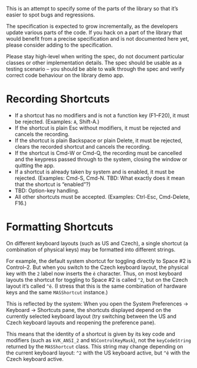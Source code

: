 This is an attempt to specify some of the parts of the library so that it’s easier to spot bugs and regressions.

The specification is expected to grow incrementally, as the developers update various parts of the code. If you hack on a part of the library that would benefit from a precise specification and is not documented here yet, please consider adding to the specification.

Please stay high-level when writing the spec, do not document particular classes or other implementation details. The spec should be usable as a testing scenario – you should be able to walk through the spec and verify correct code behaviour on the library demo app.

# Recording Shortcuts

* If a shortcut has no modifiers and is not a function key (F1–F20), it must be rejected. (Examples: `A`, Shift-A.)
* If the shortcut is plain Esc without modifiers, it must be rejected and cancels the recording.
* If the shortcut is plain Backspace or plain Delete, it must be rejected, clears the recorded shortcut and cancels the recording.
* If the shortcut is Cmd-W or Cmd-Q, the recording must be cancelled and the keypress passed through to the system, closing the window or quitting the app.
* If a shortcut is already taken by system and is enabled, it must be rejected. (Examples: Cmd-S, Cmd-N. TBD: What exactly does it mean that the shortcut is “enabled”?)
* TBD: Option-key handling.
* All other shortcuts must be accepted. (Examples: Ctrl-Esc, Cmd-Delete, F16.)

# Formatting Shortcuts

On different keyboard layouts (such as US and Czech), a single shortcut (a combination of physical keys) may be formatted into different strings.

For example, the default system shortcut for toggling directly to Space #2 is Control–2. But when you switch to the Czech keyboard layout, the physical key with the `2` label now inserts the `ě` character. Thus, on most keyboard layouts the shortcut for toggling to Space #2 is called `^2`, but on the Czech layout it’s called `^ě`. (I stress that this is the same combination of hardware keys and the same `MASShortcut` instance.)

This is reflected by the system: When you open the System Preferences → Keyboard → Shortcuts pane, the shortcuts displayed depend on the currently selected keyboard layout (try switching between the US and Czech keyboard layouts and reopening the preference pane).

This means that the identity of a shortcut is given by its key code and modifiers (such as `kVK_ANSI_2` and `NSControlKeyMask`), not the `keyCodeString` returned by the `MASShortcut` class. This string may change depending on the current keyboard layout: `^2` with the US keyboard active, but `^ě` with the Czech keyboard active.
